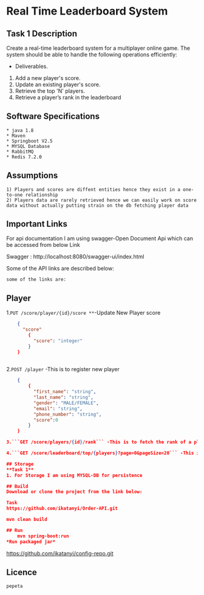 # Real Time Leaderboard System

## Task 1 Description
Create a real-time leaderboard system for a multiplayer online game. The system should be able to handle the following operations efficiently:

* Deliverables.
1) Add a new player's score.
2) Update an existing player's score.
3) Retrieve the top 'N' players.
4) Retrieve a player’s rank in the leaderboard


## Software Specifications
    * java 1.8
    * Maven
    * Springboot V2.5
    * MYSQL Database
    * RabbitMQ
    * Redis 7.2.0

## Assumptions
    1) Players and scores are diffent entities hence they exist in a one-to-one relationship
    2) Players data are rarely retrieved hence we can easily work on score data without actually putting strain on the db fetching player data

## Important Links
For api documentation I am using swagger-Open Document Api which can be accessed from below Link

Swagger : http://localhost:8080/swagger-ui/index.html

Some of the API links are described below:

    some of the links are:
## Player

1.```PUT /score/player/{id}/score **```-Update New Player score
```json        
    {
      "score"
        {
          "score": "integer"
        }
    }
        
```

2.```POST /player``` -This is to register new player
```json        
    {
        {
          "first_name": "string",
          "last_name": "string",
          "gender": "MALE/FEMALE",
          "email": "string",
          "phone_number": "string",
          "score":0
        }
    }

3.```GET /score/players/{id}/rank``` -This is to fetch the rank of a player**

4.```GET /score/leaderboard/top/{players}?page=0&pageSize=20``` -This is to get certain top players

## Storage
**Task 1**
1. For Storage I am using MYSQL-DB for persistence

## Build
Download or clone the project from the link below:

Task
https://github.com/ikatanyi/Order-API.git

mvn clean build

## Run
    mvn spring-boot:run
*Run packaged jar*
```
https://github.com/ikatanyi/config-repo.git
## Licence

    pepeta
